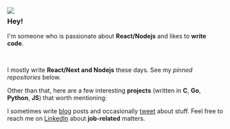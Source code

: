 <img align="left" src="https://i.ibb.co/4s7wpzC/react.png">

### Hey!

I'm someone who is passionate about **React/Nodejs** and likes to **write code**.

<br>

I mostly write **React/Next and Nodejs** these days. See my _pinned repositories_ below.

Other than that, here are a few interesting **projects** (written in **C**, **Go**, **Python**, **JS**) that worth mentioning:

I sometimes write [blog](https://medium.com/@matheusteixeirajs/) posts and occasionally [tweet](https://twitter.com/matheusmtcode) about stuff. Feel free to reach me on [LinkedIn](https://www.linkedin.com/in/matheusteixeirajs/) about **job-related** matters.
